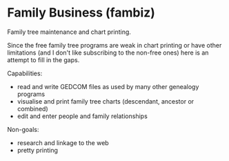 # Family Business (fambiz)
Family tree maintenance and chart printing.

Since the free family tree programs are weak in chart printing or have other limitations (and I don't like subscribing to the non-free ones) here is an attempt to fill in the gaps.

Capabilities:
- read and write GEDCOM files as used by many other genealogy programs
- visualise and print family tree charts (descendant, ancestor or combined)
- edit and enter people and family relationships

Non-goals:
- research and linkage to the web
- pretty printing
